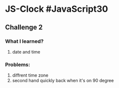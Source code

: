 # JS-Clock #JavaScript30

## Challenge 2

### What I learned?

1) date and time

### Problems:

1) diffrent time zone
2) second hand quickly back when it's on 90 degree
